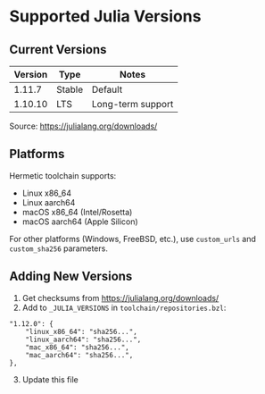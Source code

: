 # Supported Julia Versions

## Current Versions

| Version | Type | Notes |
|---------|------|-------|
| 1.11.7 | Stable | Default |
| 1.10.10 | LTS | Long-term support |

Source: https://julialang.org/downloads/

## Platforms

Hermetic toolchain supports:
- Linux x86_64
- Linux aarch64
- macOS x86_64 (Intel/Rosetta)
- macOS aarch64 (Apple Silicon)

For other platforms (Windows, FreeBSD, etc.), use `custom_urls` and `custom_sha256` parameters.

## Adding New Versions

1. Get checksums from https://julialang.org/downloads/
2. Add to `_JULIA_VERSIONS` in `toolchain/repositories.bzl`:

```starlark
"1.12.0": {
    "linux_x86_64": "sha256...",
    "linux_aarch64": "sha256...",
    "mac_x86_64": "sha256...",
    "mac_aarch64": "sha256...",
},
```

3. Update this file

